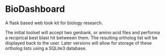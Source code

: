 # BioDashboard
A flask based web took kit for biology research.


The initial toolset will accept two genbank, or amino acid files and performa a reciprical best blast hit betweeen them.  The resulting ortholog list will be displayed back to the user.  Later versions will allow for storage of these ortholog lists using a SQLite3 database.
